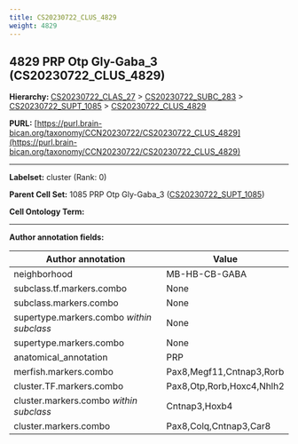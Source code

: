 ```yaml
---
title: CS20230722_CLUS_4829
weight: 4829
---
```

## 4829 PRP Otp Gly-Gaba_3 (CS20230722_CLUS_4829)
<b>Hierarchy: </b>
[CS20230722_CLAS_27](../CS20230722_CLAS_27) >
[CS20230722_SUBC_283](../CS20230722_SUBC_283) >
[CS20230722_SUPT_1085](../CS20230722_SUPT_1085) >
[CS20230722_CLUS_4829](../CS20230722_CLUS_4829)

**PURL:** [https://purl.brain-bican.org/taxonomy/CCN20230722/CS20230722_CLUS_4829](https://purl.brain-bican.org/taxonomy/CCN20230722/CS20230722_CLUS_4829)

---


**Labelset:** cluster (Rank: 0)

**Parent Cell Set:** 1085 PRP Otp Gly-Gaba_3 ([CS20230722_SUPT_1085](../CS20230722_SUPT_1085))



**Cell Ontology Term:** 

[MARKER GENES.]: #


---

[TRANSFERRED ANNOTATIONS.]: #


[AUTHOR ANNOTATION FIELDS.]: #


**Author annotation fields:**

| Author annotation | Value |
|-------------------|-------|
|neighborhood|MB-HB-CB-GABA|
|subclass.tf.markers.combo|None|
|subclass.markers.combo|None|
|supertype.markers.combo _within subclass_|None|
|supertype.markers.combo|None|
|anatomical_annotation|PRP|
|merfish.markers.combo|Pax8,Megf11,Cntnap3,Rorb|
|cluster.TF.markers.combo|Pax8,Otp,Rorb,Hoxc4,Nhlh2|
|cluster.markers.combo _within subclass_|Cntnap3,Hoxb4|
|cluster.markers.combo|Pax8,Colq,Cntnap3,Car8|
